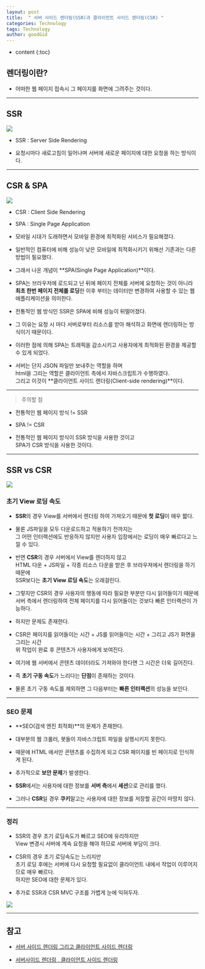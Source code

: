 ```yaml
---
layout: post
title:  " 서버 사이드 렌더링(SSR)과 클라이언트 사이드 렌더링(CSR) "
categories: Technology
tags: Technology
author: goodGid
---
```

* content
{:toc}

## 렌더링이란?

* 어떠한 웹 페이지 접속시 그 페이지를 화면에 그려주는 것이다.










---

## SSR

![](/assets/img/posts/ssr_and_csr_1.png)

* SSR : Server Side Rendering

* 요청시마다 새로고침이 일어나며 서버에 새로운 페이지에 대한 요청을 하는 방식이다.

---

## CSR & SPA

![](/assets/img/posts/ssr_and_csr_2.png)

* CSR : Client Side Rendering

* SPA : Single Page Application

* 모바일 시대가 도래하면서 모바일 환경에 최적화된 서비스가 필요해졌다.

* 일반적인 컴퓨터에 비해 성능이 낮은 모바일에 최적화시키기 위해선 기존과는 다른 방법이 필요했다.

* 그래서 나온 개념이 **SPA(Single Page Application)**이다.

* SPA는 브라우저에 로드되고 난 뒤에 페이지 전체를 서버에 요청하는 것이 아니라 <br> **최초 한번 페이지 전체를 로딩**한 이후 부터는 데이터만 변경하여 사용할 수 있는 웹 애플리케이션을 의미한다. 

* 전통적인 웹 방식인 SSR은 SPA에 비해 성능이 뒤떨어졌다.

* 그 이유는 요청 시 마다 서버로부터 리소스를 받아 해석하고 화면에 렌더링하는 방식이기 때문이다.

* 이러한 점에 의해 SPA는 트래픽을 감소시키고 사용자에게 최적화된 환경을 제공할 수 있게 되었다.

* 서버는 단지 JSON 파일만 보내주는 역할을 하며 <br> html을 그리는 역할은 클라이언트 측에서 자바스크립트가 수행하였다. <br> 그리고 이것이 **클라이언트 사이드 렌더링(Client-side rendering)**이다.


---

> 주의할 점

* 전통적인 웹 페이지 방식 != SSR 

* SPA != CSR

* 전통적인 웹 페이지 방식이 SSR 방식을 사용한 것이고 <br> SPA가 CSR 방식을 사용한 것이다.


---

## SSR vs CSR

![](/assets/img/posts/ssr_and_csr_3.png)


### 초기 View 로딩 속도

* **SSR**의 경우 View를 서버에서 렌더링 하여 가져오기 때문에 **첫 로딩**이 매우 짧다. 

* 물론 JS파일을 모두 다운로드하고 적용하기 전까지는 <br> 그 어떤 인터랙션에도 반응하지 않지만 사용자 입장에서는 로딩이 매우 빠르다고 느낄 수 있다.

* 반면 **CSR**의 경우 서버에서 View를 렌더하지 않고 <br> HTML 다운 + JS파일 + 각종 리소스 다운을 받은 후 브라우져에서 렌더링을 하기 때문에 <br> SSR보다는 **초기 View 로딩 속도**는 오래걸린다.

* 그렇지만 CSR의 경우 사용자의 행동에 따라 필요한 부분만 다시 읽어들이기 때문에 <br> 서버 측에서 렌더링하여 전체 페이지를 다시 읽어들이는 것보다 빠른 인터랙션이 가능하다.

* 하지만 문제도 존재한다.

* CSR은 페이지를 읽어들이는 시간 + JS를 읽어들이는 시간 + 그리고 JS가 화면을 그리는 시간 <br> 위 작업이 완료 후 콘텐츠가 사용자에게 보여진다. 

* 여기에 웹 서버에서 콘텐츠 데이터라도 가져와야 한다면 그 시간은 더욱 길어진다.

* 즉 **초기 구동 속도**가 느리다는 **단점**이 존재하는 것이다.

* 물론 초기 구동 속도를 제외하면 그 다음부터는 **빠른 인터랙션**의 성능을 보인다.


---

### SEO 문제

* **SEO(검색 엔진 최적화)**의 문제가 존재한다.

* 대부분의 웹 크롤러, 봇들이 자바스크립트 파일을 실행시키지 못한다.

* 때문에 HTML 에서만 콘텐츠를 수집하게 되고 CSR 페이지를 빈 페이지로 인식하게 된다. 

* 추가적으로 **보안 문제**가 발생한다. 

* **SSR**에서는 사용자에 대한 정보를 **서버 측**에서 **세션**으로 관리를 했다. 

* 그러나 **CSR**일 경우 **쿠키**말고는 사용자에 대한 정보를 저장할 공간이 마땅치 않다.


---


### 정리

* SSR의 경우 초기 로딩속도가 빠르고 SEO에 유리하지만 <br> View 변경시 서버에 계속 요청을 해야 하므로 서버에 부담이 크다.

* CSR의 경우 초기 로딩속도는 느리지만 <br> 초기 로딩 후에는 서버에 다시 요청할 필요없이 클라이언트 내에서 작업이 이루어지므로 매우 빠르다. <br> 하지만 SEO에 대한 문제가 있다.

* 추가로 SSR과 CSR MVC 구조를 가볍게 눈에 익혀두자.

![](/assets/img/posts/ssr_and_csr_4.png)




---

## 참고

* [서버 사이드 렌더링 그리고 클라이언트 사이드 렌더링](http://asfirstalways.tistory.com/244)

* [서버사이드 렌더링 , 클라이언트 사이드 렌더링](http://jaroinside.tistory.com/24)